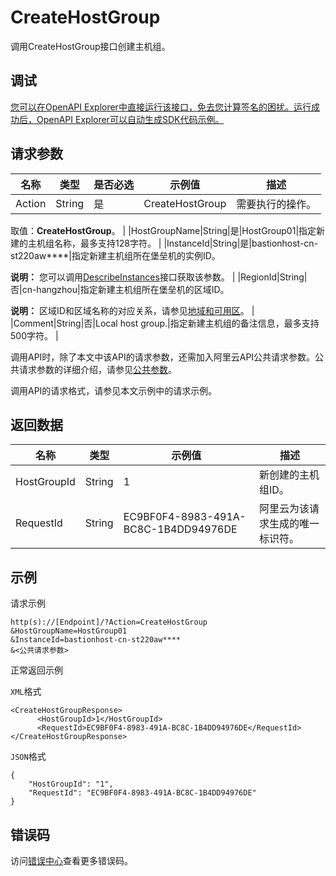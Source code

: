 # CreateHostGroup

调用CreateHostGroup接口创建主机组。

## 调试

[您可以在OpenAPI Explorer中直接运行该接口，免去您计算签名的困扰。运行成功后，OpenAPI Explorer可以自动生成SDK代码示例。](https://api.aliyun.com/#product=Yundun-bastionhost&api=CreateHostGroup&type=RPC&version=2019-12-09)

## 请求参数

|名称|类型|是否必选|示例值|描述|
|--|--|----|---|--|
|Action|String|是|CreateHostGroup|需要执行的操作。

 取值：**CreateHostGroup**。 |
|HostGroupName|String|是|HostGroup01|指定新建的主机组名称，最多支持128字符。 |
|InstanceId|String|是|bastionhost-cn-st220aw\*\*\*\*|指定新建主机组所在堡垒机的实例ID。

 **说明：** 您可以调用[DescribeInstances](~~153281~~)接口获取该参数。 |
|RegionId|String|否|cn-hangzhou|指定新建主机组所在堡垒机的区域ID。

 **说明：** 区域ID和区域名称的对应关系，请参见[地域和可用区](~~40654~~)。 |
|Comment|String|否|Local host group.|指定新建主机组的备注信息，最多支持500字符。 |

调用API时，除了本文中该API的请求参数，还需加入阿里云API公共请求参数。公共请求参数的详细介绍，请参见[公共参数](~~148139~~)。

调用API的请求格式，请参见本文示例中的请求示例。

## 返回数据

|名称|类型|示例值|描述|
|--|--|---|--|
|HostGroupId|String|1|新创建的主机组ID。 |
|RequestId|String|EC9BF0F4-8983-491A-BC8C-1B4DD94976DE|阿里云为该请求生成的唯一标识符。 |

## 示例

请求示例

```
http(s)://[Endpoint]/?Action=CreateHostGroup
&HostGroupName=HostGroup01
&InstanceId=bastionhost-cn-st220aw****
&<公共请求参数>
```

正常返回示例

`XML`格式

```
<CreateHostGroupResponse>
      <HostGroupId>1</HostGroupId>
      <RequestId>EC9BF0F4-8983-491A-BC8C-1B4DD94976DE</RequestId>
</CreateHostGroupResponse>
```

`JSON`格式

```
{
	"HostGroupId": "1",
	"RequestId": "EC9BF0F4-8983-491A-BC8C-1B4DD94976DE"
}
```

## 错误码

访问[错误中心](https://error-center.aliyun.com/status/product/Yundun-bastionhost)查看更多错误码。

